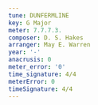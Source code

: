 ```yaml
---
tune: DUNFERMLINE
key: G Major
meter: 7.7.7.3.
composer: D. S. Hakes
arranger: May E. Warren
year: '-'
anacrusis: 0
meter_error: '0'
time_signature: 4/4
meterError: 0
timeSignature: 4/4
---
```

